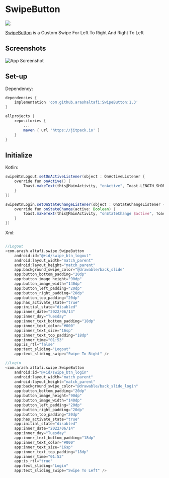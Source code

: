 # SwipeButton
[![](https://jitpack.io/v/arashaltafi/SwipeButton.svg)](https://jitpack.io/#arashaltafi/SwipeButton)

[SwipeButton](https://github.com/arashaltafi/SwipeButton) is a Custom Swipe For Left To Right And Right To Left

## Screenshots

![App Screenshot](https://cdn.dribbble.com/users/4393223/screenshots/18481406/media/15633bb1ef9d31c2c77175c92e3aee51.png?compress=1&resize=1200x900)

## Set-up

Dependency:
```groovy
dependencies {
	implementation 'com.github.arashaltafi:SwipeButton:1.3'
}
  ```
  
```groovy
allprojects {
	repositories {
		...
		maven { url 'https://jitpack.io' }
	}
}
```

## Initialize

Kotlin:
```groovy
swipeBtnLogout.setOnActiveListener(object : OnActiveListener {
	override fun onActive() {
		Toast.makeText(this@MainActivity, "onActive", Toast.LENGTH_SHORT).show()
	}
})

swipeBtnLogin.setOnStateChangeListener(object : OnStateChangeListener {
	override fun onStateChange(active: Boolean) {
		Toast.makeText(this@MainActivity, "onStateChange $active", Toast.LENGTH_SHORT).show()
	}
})
```

Xml:

```groovy

//Logout
<com.arash.altafi.swipe.SwipeButton
	android:id="@+id/swipe_btn_logout"
	android:layout_width="match_parent"
	android:layout_height="match_parent"
	app:background_swipe_color="@drawable/back_slide"
	app:button_bottom_padding="20dp"
	app:button_image_height="90dp"
	app:button_image_width="140dp"
	app:button_left_padding="20dp"
	app:button_right_padding="20dp"
	app:button_top_padding="20dp"
	app:has_activate_state="true"
	app:initial_state="disabled"
	app:inner_date="2022/06/14"
	app:inner_day="Tuesday"
	app:inner_text_bottom_padding="18dp"
	app:inner_text_color="#000"
	app:inner_text_size="16sp"
	app:inner_text_top_padding="18dp"
	app:inner_time="01:53"
	app:is_rtl="false"
	app:text_sliding="Logout"
	app:text_sliding_swipe="Swipe To Right" />

//Login
<com.arash.altafi.swipe.SwipeButton
	android:id="@+id/swipe_btn_login"
	android:layout_width="match_parent"
	android:layout_height="match_parent"
	app:background_swipe_color="@drawable/back_slide_login"
	app:button_bottom_padding="20dp"
	app:button_image_height="90dp"
	app:button_image_width="140dp"
	app:button_left_padding="20dp"
	app:button_right_padding="20dp"
	app:button_top_padding="20dp"
	app:has_activate_state="true"
	app:initial_state="disabled"
	app:inner_date="2022/06/14"
	app:inner_day="Tuesday"
	app:inner_text_bottom_padding="18dp"
	app:inner_text_color="#000"
	app:inner_text_size="16sp"
	app:inner_text_top_padding="18dp"
	app:inner_time="01:53"
	app:is_rtl="true"
	app:text_sliding="Login"
	app:text_sliding_swipe="Swipe To Left" />
```
